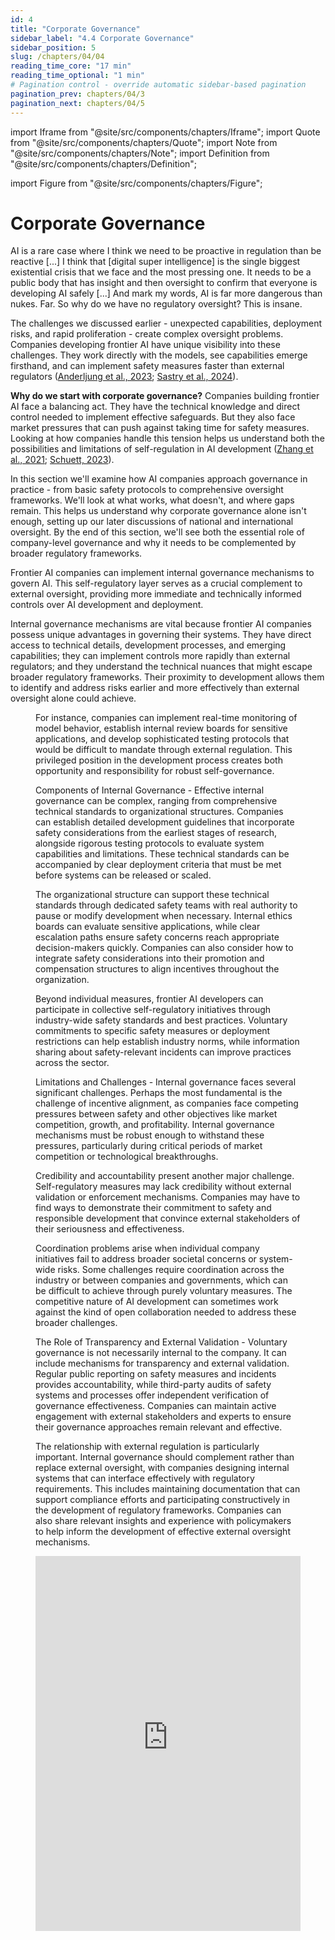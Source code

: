 ```yaml
---
id: 4
title: "Corporate Governance"
sidebar_label: "4.4 Corporate Governance"
sidebar_position: 5
slug: /chapters/04/04
reading_time_core: "17 min"
reading_time_optional: "1 min"
# Pagination control - override automatic sidebar-based pagination
pagination_prev: chapters/04/3
pagination_next: chapters/04/5
---
```

import Iframe from "@site/src/components/chapters/Iframe";
import Quote from "@site/src/components/chapters/Quote";
import Note from "@site/src/components/chapters/Note";
import Definition from "@site/src/components/chapters/Definition";

import Figure from "@site/src/components/chapters/Figure";

# Corporate Governance

<Quote speaker="Elon Musk" position="Founder/Co-Founder of OpenAI, Neuralink, SpaceX, xAI, PayPal, CEO of Tesla, CTO of X/Twitter" date="" source="">

AI is a rare case where I think we need to be proactive in regulation than be reactive [...] I think that [digital super intelligence] is the single biggest existential crisis that we face and the most pressing one. It needs to be a public body that has insight and then oversight to confirm that everyone is developing AI safely [...] And mark my words, AI is far more dangerous than nukes. Far. So why do we have no regulatory oversight? This is insane.

</Quote>

The challenges we discussed earlier - unexpected capabilities, deployment risks, and rapid proliferation - create complex oversight problems. Companies developing frontier AI have unique visibility into these challenges. They work directly with the models, see capabilities emerge firsthand, and can implement safety measures faster than external regulators ([Anderljung et al., 2023](https://arxiv.org/abs/2307.03718); [Sastry et al., 2024](https://arxiv.org/abs/2402.08797)).

**Why do we start with corporate governance?** Companies building frontier AI face a balancing act. They have the technical knowledge and direct control needed to implement effective safeguards. But they also face market pressures that can push against taking time for safety measures. Looking at how companies handle this tension helps us understand both the possibilities and limitations of self-regulation in AI development ([Zhang et al., 2021](https://arxiv.org/abs/2105.02117); [Schuett, 2023](https://arxiv.org/abs/2212.08364)).

In this section we'll examine how AI companies approach governance in practice - from basic safety protocols to comprehensive oversight frameworks. We'll look at what works, what doesn't, and where gaps remain. This helps us understand why corporate governance alone isn't enough, setting up our later discussions of national and international oversight. By the end of this section, we'll see both the essential role of company-level governance and why it needs to be complemented by broader regulatory frameworks.

Frontier AI companies can implement internal governance mechanisms to govern AI. This self-regulatory layer serves as a crucial complement to external oversight, providing more immediate and technically informed controls over AI development and deployment.

Internal governance mechanisms are vital because frontier AI companies possess unique advantages in governing their systems. They have direct access to technical details, development processes, and emerging capabilities; they can implement controls more rapidly than external regulators; and they understand the technical nuances that might escape broader regulatory frameworks. Their proximity to development allows them to identify and address risks earlier and more effectively than external oversight alone could achieve.

<Figure src="./img/RMg_Image_10.png" alt="Enter image alt description" number="9" label="4.9" caption="A section of the operating agreement between OpenAI, LLC (for-profit entity) and OpenAI, Inc. (non-profit entity). ([OpenAI, 2024](https://openai.com/our-structure/))" />

For instance, companies can implement real-time monitoring of model behavior, establish internal review boards for sensitive applications, and develop sophisticated testing protocols that would be difficult to mandate through external regulation. This privileged position in the development process creates both opportunity and responsibility for robust self-governance.

Components of Internal Governance - Effective internal governance can be complex, ranging from comprehensive technical standards to organizational structures. Companies can establish detailed development guidelines that incorporate safety considerations from the earliest stages of research, alongside rigorous testing protocols to evaluate system capabilities and limitations. These technical standards can be accompanied by clear deployment criteria that must be met before systems can be released or scaled.

The organizational structure can support these technical standards through dedicated safety teams with real authority to pause or modify development when necessary. Internal ethics boards can evaluate sensitive applications, while clear escalation paths ensure safety concerns reach appropriate decision-makers quickly. Companies can also consider how to integrate safety considerations into their promotion and compensation structures to align incentives throughout the organization.

Beyond individual measures, frontier AI developers can participate in collective self-regulatory initiatives through industry-wide safety standards and best practices. Voluntary commitments to specific safety measures or deployment restrictions can help establish industry norms, while information sharing about safety-relevant incidents can improve practices across the sector.

Limitations and Challenges - Internal governance faces several significant challenges. Perhaps the most fundamental is the challenge of incentive alignment, as companies face competing pressures between safety and other objectives like market competition, growth, and profitability. Internal governance mechanisms must be robust enough to withstand these pressures, particularly during critical periods of market competition or technological breakthroughs.

Credibility and accountability present another major challenge. Self-regulatory measures may lack credibility without external validation or enforcement mechanisms. Companies may have to find ways to demonstrate their commitment to safety and responsible development that convince external stakeholders of their seriousness and effectiveness.

Coordination problems arise when individual company initiatives fail to address broader societal concerns or system-wide risks. Some challenges require coordination across the industry or between companies and governments, which can be difficult to achieve through purely voluntary measures. The competitive nature of AI development can sometimes work against the kind of open collaboration needed to address these broader challenges.

The Role of Transparency and External Validation - Voluntary governance is not necessarily internal to the company. It can include mechanisms for transparency and external validation. Regular public reporting on safety measures and incidents provides accountability, while third-party audits of safety systems and processes offer independent verification of governance effectiveness. Companies can maintain active engagement with external stakeholders and experts to ensure their governance approaches remain relevant and effective.

The relationship with external regulation is particularly important. Internal governance should complement rather than replace external oversight, with companies designing internal systems that can interface effectively with regulatory requirements. This includes maintaining documentation that can support compliance efforts and participating constructively in the development of regulatory frameworks. Companies can also share relevant insights and experience with policymakers to help inform the development of effective external oversight mechanisms.

<Iframe src="https://ourworldindata.org/grapher/affiliation-researchers-building-artificial-intelligence-systems-all?tab=chart" width="100%" height="600px" loading="lazy" allow="web-share; clipboard-write" frameBorder="0" number="6" label="4.6" caption="Share of notable AI systems by researcher affiliation ([Giattino et al., 2023](https://ourworldindata.org/artificial-intelligence))" />

## Frontier Safety Frameworks {#01}

Frontier Safety Frameworks are internal policies that AI companies create to guide their development process and ensure they're taking appropriate precautions as their systems become more capable. They’re the equivalent of the safety protocols used in nuclear power plants or high-security laboratories. At the Seoul AI Summit organized in May 2024, 16 companies around the world committed to implementing such policies ([UK government, 2024](https://www.gov.uk/government/publications/frontier-ai-safety-commitments-ai-seoul-summit-2024/frontier-ai-safety-commitments-ai-seoul-summit-2024)).

Two of the biggest names in the AI world, Anthropic - through its Responsible Scaling Policy - and OpenAI - through its Preparedness Framework -, have been at the forefront of developing these frameworks. Let's take a closer look at their approaches.

### Anthropic's Responsible Scaling Policy (RSP) {#01-01}

Anthropic’s Responsible Scaling Policy is a document that outlines different "AI Safety Levels" (ASLs) and the corresponding safety measures that need to be in place as their models become more powerful.

For example, at ASL-2 (which includes their current most advanced model, Claude 2), Anthropic commits to things like publishing detailed model cards, providing a way for people to report vulnerabilities, or enforcing strict rules about how the model can be used.

For higher risk levels (ASL-3 and above), Anthropic ratchets up the precautions significantly. They talk about limiting access to training techniques, implementing much stronger security measures, and even being prepared to pause development entirely if things get too dicey.

<Figure src="./img/Zbv_Image_11.png" alt="Enter image alt description" number="10" label="4.10" caption="Overview of Anthropic’s ASL levels. ASL-1 refers to systems which pose no meaningful catastrophic risk. ASL-2 refers to systems that show early signs of dangerous capabilities – for example ability to give instructions on how to build bioweapons – but where the information is not yet useful due to insufficient reliability or not providing information that e.g. a search engine couldn’t. ASL-3 refers to systems that substantially increase the risk of catastrophic misuse compared to non-AI baselines (e.g. search engines or textbooks) OR that show low-level autonomous capabilities. ASL-4 and higher (ASL-5+) is not yet defined as it is too far from present systems, but will likely involve qualitative escalations in catastrophic misuse potential and autonomy. ([Anthropic, 2024](https://assets.anthropic.com/m/24a47b00f10301cd/original/Anthropic-Responsible-Scaling-Policy-2024-10-15.pdf))" />

<Figure src="./img/qPC_Image_12.png" alt="Enter image alt description" number="11" label="4.11" caption="DeepMinds outlook from the Frontier model Safety Framework. ([DeepMind, 2024](https://deepmind.google/discover/blog/introducing-the-frontier-safety-framework/))" />

### OpenAI's Preparedness Framework {#01-02}

OpenAI’s Preparedness Framework revolves around what they call a “Scorecard” – essentially a way to evaluate the risks associated with their AI models across different categories.

OpenAI's is quite specific in certain areas. For instance, they have a whole category dedicated to CBRN risks (Chemical, Biological, Radiological, and Nuclear risk). They define their "High" risk threshold in this category as: "Model enables an expert to develop a novel threat vector OR model provides meaningfully improved assistance that enables anyone with basic training in a relevant field (e.g., introductory undergraduate biology course) to be able to create a CBRN threat."

<Figure src="./img/mK2_Image_13.png" alt="Enter image alt description" number="12" label="4.12" caption="System card of GPT-o1 published by OpenAI after safety evaluations. ([OpenAI, 2024](https://openai.com/index/openai-o1-system-card/))" />

**The Strengths and Weaknesses of Current Approaches** The current governance frameworks from major AI labs reveal both promising approaches and concerning gaps in industry self-regulation. Their public nature enables valuable external scrutiny, while their risk categorization demonstrates engagement with potential failure modes. The frameworks' deliberately flexible structure allows adaptation as our understanding of AI risks evolves.

However, these strengths are undermined by several interconnected weaknesses. The frequent use of ambiguous language makes consistent application difficult, while the frameworks' voluntary nature raises questions about their actual implementation when commercial pressures conflict with safety considerations. Some critics argue the frameworks aren't conservative enough given the stakes involved, potentially setting risk thresholds too high and mitigation requirements too low. Additionally, their focus on individual system risks may miss emergent dangers from multiple AI systems interacting in complex ways. The lack of standardization across companies further complicates industry-wide coordination, though this may improve as best practices emerge through practical implementation.

**The Governance Challenge** How do we ensure that companies actually implement their frontier safety frameworks? Both Anthropic and OpenAI have outlined some governance measures in their frameworks.

Anthropic has made some interesting commitments in terms of governance:

- Creating a role called the "Responsible Scaling Officer." This person is supposed to be the guardian of the RSP, making sure the company is living up to its commitments.

- Proactively planning for scenarios where they might need to pause scaling of their models. This shows they're thinking ahead about potential crises.

- Sharing evaluation results publicly (where possible), which adds a layer of external accountability.

Some think those policies have gaps ([Anderson-Samways et al., 2024](https://static1.squarespace.com/static/64edf8e7f2b10d716b5ba0e1/t/65f19a4a32c41d331ec54b87/1710332491804/Responsible+Scaling_+Comparing+Government+Guidance+and+Company+Policy+%284%29.pdf)). They include a clause that says in "extreme emergency" situations, like if a "rogue state" is developing AI recklessly, they might loosen their restrictions. While this flexibility could be necessary, it also potentially undermines the credibility of their other commitments. After all, who defines what constitutes an "extreme emergency"?

On their side, OpenAI has outlined a three-tiered governance structure: their Preparedness team conducts foundational research and monitoring, providing technical expertise to inform governance decisions. This research feeds into a Safety Advisory Group that brings diverse perspectives to risk assessment and mitigation recommendations. Final authority rests with OpenAI's leadership and Board of Directors.

This structure has some clear strengths. The dedicated Preparedness team ensures that safety considerations are always at the forefront. The advisory group brings in outside perspectives, which can help challenge groupthink. And having the Board as a final backstop could provide an additional layer of oversight.

However, questions remain. How much power does the Preparedness team really have? Can they delay or veto projects they deem too risky? How is the Safety Advisory Group selected, and how much influence do they actually wield? And given that OpenAI is ultimately a for-profit company (despite its unusual structure), how do we ensure that safety always trumps commercial interests?

**The Road Ahead** The frameworks and governance structures being developed by companies like Anthropic and OpenAI are important first steps. They show a recognition of the enormous responsibility that comes with developing these powerful systems.

There is still room for improvement. Some suggest that companies like Anthropic should define more precise, verifiable risk thresholds for their safety levels, potentially drawing on societal risk tolerances from other industries ([Anderson-Samways 2024](https://www.iaps.ai/research/responsible-scaling)). For instance, in industries dealing with potentially catastrophic risks (events causing 1,000 or more fatalities), maximum tolerable risk levels typically range from 1 in 10,000 to 1 in 10 billion per year. AGI companies might consider adopting similar quantitative thresholds, adjusted for the potentially even greater stakes involved in AGI development.

Overall, we need a much more robust, standardized, and enforceable set of governance practices for frontier AI development. Moreover, we need to foster a culture within the AI community that prioritizes safety and ethical considerations as much as technical achievements. The goal should be to make responsible AI development not just a regulatory requirement, but a core value of the field.

## Policy options {#02}

**Risk Assessment Methods.** Drawing from established safety-critical industries, AGI companies can adapt and implement various systematic approaches to evaluate potential risks. These range from scenario analysis and fishbone diagrams to more specialized techniques like the Delphi method, providing structured ways to anticipate and prepare for both known and unknown challenges in AGI development.

**The Three Lines of Defense.** A robust organizational structure for risk management is essential for AGI companies, implemented through a three-tiered defense system. This framework distributes responsibility across frontline researchers, specialized risk management teams, and independent auditors, ensuring multiple layers of oversight and risk detection throughout the development process.

**Coordinated Pausing.** When dangerous capabilities emerge in AI systems, companies need systematic ways to respond collectively. The coordinated pausing framework provides a structured approach for companies to temporarily halt development, share critical safety information, and resume work only when appropriate safeguards are in place, preventing competitive pressures from compromising safety.

**Deployment Corrections.** Even the most rigorous pre-deployment safeguards may not catch every risk. A comprehensive system of deployment corrections enables companies to maintain control over deployed models, respond rapidly to emerging risks, and implement rollback mechanisms when necessary, ensuring safety even after systems are in production.

**Industry Best Practices.** The AI safety & governance field is converging on a set of core governance practices, supported by broad expert consensus. These include pre-deployment risk assessments, dangerous capabilities evaluations, and third-party audits, representing an emerging standard for responsible AGI development that balances innovation with safety.

### Risk Assessment Methods {#02-01}

At the heart of effective governance in frontier AI companies lies a robust approach to risk assessment. How do you assess risks for technologies that don't yet exist and capabilities that may emerge unexpectedly?

This is where we can learn from other safety-critical industries. Techniques from fields like aerospace, nuclear power, and cybersecurity could be adapted to the unique challenges of AI development.

Let's take a closer look at some of these techniques ([Koessler & Schuett 2023](https://arxiv.org/abs/2307.08823)):

- **Scenario Analysis:** This involves imagining potential future scenarios and their implications. For AI companies, this might include scenarios like: An AI system developing deceptive behaviors, Unexpected emergent capabilities in a deployed model, A rival company deploying an unsafe AI system.

- **Fishbone Method:** Also known as the Ishikawa diagram, this technique helps identify potential causes of a problem. In the context of AI risks, a fishbone diagram might explore factors contributing to AI alignment failure, such as: Insufficient safety research, Pressure to deploy quickly, Inadequate testing protocols, Misaligned incentives in the AI system

- **Causal Mapping:** This technique visualizes the complex web of cause-and-effect relationships in a system. For AI development, a causal map could illustrate how different research decisions, safety measures, and deployment strategies interact to influence overall risk.

- **Delphi Technique:** This method involves gathering expert opinions through structured rounds of questionnaires. Given the highly specialized nature of AI research, the Delphi technique could be valuable for synthesizing diverse perspectives on potential risks and mitigation strategies.

- **Bow Tie Analysis:** This approach visualizes the pathways between causes, hazardous events, and consequences, along with prevention and mitigation measures. For an AI company, a bow tie analysis might focus on a hazardous event like "loss of control over an AI system," mapping out potential causes (e.g., inadequate containment measures) and consequences (e.g., unintended global changes), along with preventive and reactive controls.

Implementing these techniques requires a cultural shift within AGI companies. Risk assessment can't be an afterthought or a box-ticking exercise; it needs to be woven into the fabric of the organization, from the research lab to the boardroom.

### The Three Lines of Defense {#02-02}

As AGI companies grapple with these complex risk landscapes, they need robust organizational structures to manage them effectively. One promising approach is the Three Lines of Defense (3LoD) model, a risk management framework widely used in other industries ([Schuett 2023](https://link.springer.com/article/10.1007/s00146-023-01811-0)).

In the context of an AGI company, the 3LoD model might look something like this:

**The First Line of Defense.** This comprises the frontline researchers and developers working on AI systems. They're responsible for implementing safety measures in their day-to-day work, conducting initial risk assessments, and adhering to the company's ethical guidelines and safety protocols.

**The Second Line of Defense.** This includes specialized risk management and compliance functions within the company. For an AI company, this might involve:

- An AI ethics committee overseeing the ethical implications of research directions

- A dedicated AI safety team developing and implementing safety protocols

- A compliance team ensuring adherence to relevant regulations and industry standards

**The Third Line of Defense.** This is typically the internal audit function, providing independent assurance to the board and senior management. In an AI company, this might involve:

- Regular audits of safety practices and risk management processes

- Independent evaluations of AI models for dangerous capabilities

- Assessments of the company's overall preparedness for potential AGI scenarios

Let's see how this might work in practice:

Imagine that researchers in an AI company (first line) develop a new language model with unexpectedly advanced capabilities in logical reasoning. They flag this to the AI safety team (second line), who conduct a thorough evaluation and determine that the model poses potential risks if deployed without additional safeguards.

The safety team works with the researchers to implement additional constraints on the model's outputs. Meanwhile, they also notify the internal audit team (third line), who launch a broader review of the company's processes for identifying and managing emergent capabilities.

This multi-layered approach helps ensure that risks are identified and managed at multiple levels, reducing the chances of dangerous oversights.

### Coordinated Pausing {#02-03}

The emergence of unexpected and potentially dangerous capabilities is a very real possibility. How should AI companies respond when such capabilities are discovered?

One innovative proposal is the concept of "coordinated pausing" ([Alaga & Schuett 2023](https://arxiv.org/abs/2310.00374)). This approach suggests a structured process for responding to the discovery of dangerous capabilities.

<Figure src="./img/Ktd_Image_14.png" alt="Enter image alt description" number="13" label="4.13" caption="([Alaga & Schuett 2023](https://arxiv.org/abs/2310.00374))" />

This approach could take various forms, from a purely voluntary system relying on public pressure, to a more formalized agreement between developers, or even a legally mandated framework.

The benefits of such a system are clear. It provides a mechanism for the AI community to collectively pump the brakes when potentially dangerous territory is entered, allowing time for careful analysis and the development of safety measures.

However, implementing such a system is not without challenges. There are practical questions about how to define "dangerous capabilities" and who gets to make that determination. There are also potential legal hurdles, particularly around antitrust concerns.

### Deployment Corrections {#02-04}

Even with the most rigorous pre-deployment safeguards, there's always the possibility that dangerous capabilities or behaviors might emerge after an AI system is deployed. This is where the concept of "deployment corrections" comes into play.

Companies thus need comprehensive contingency plans for scenarios where pre-deployment risk management falls short ([O'Brien et al. 2023](https://arxiv.org/abs/2310.00328)). At the technical level, this means maintaining continuous control over deployed models through robust monitoring and modification capabilities, supported by pre-built rollback mechanisms that can revert to earlier, safer versions when needed. These technical controls are complemented by organizational preparedness through dedicated incident response teams trained in rapid risk assessment and mitigation. Clear user agreements establish the legal and operational framework for emergency interventions, ensuring all stakeholders understand how and when access restrictions might be imposed.

### Towards Industry-Wide Best Practices {#02-05}

As the field of AGI development matures, there's a growing recognition of the need for industry-wide best practices. A survey of 92 experts from AI labs, academia, and civil society found broad agreement on a number of key practices, including pre-deployment risk assessments, dangerous capabilities evaluations, third-party model audits, and safety restrictions on model usage ([Schuett et al. 2023](https://arxiv.org/abs/2305.07153)).

Interestingly, 98% of respondents agreed with all of these measures, suggesting a growing consensus around certain core principles of responsible AGI development.
